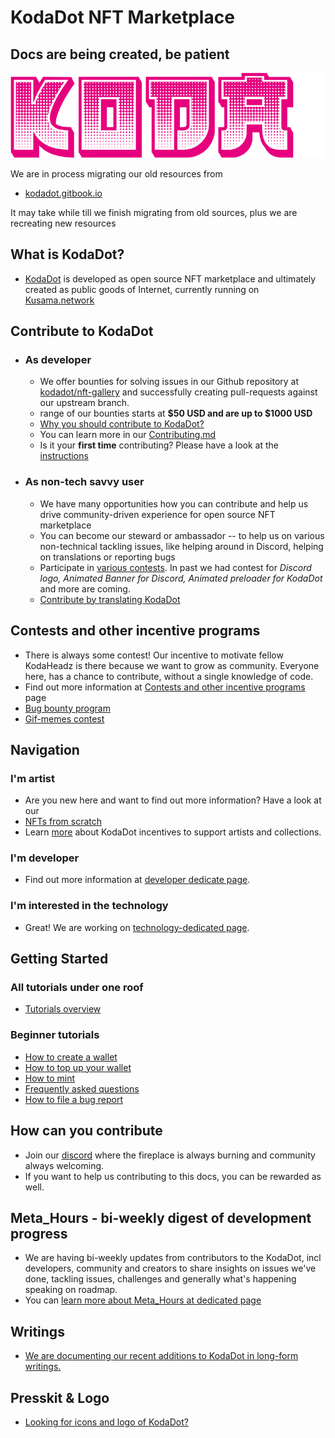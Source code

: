 # KodaDot NFT Marketplace

## Docs are being created, be patient

![KodaDot_logo_v3](./assets/KODA_v3.png)

We are in process migrating our old resources from 
- [kodadot.gitbook.io](https://kodadot.gitbook.io)

It may take while till we finish migrating from old sources, plus we are recreating new resources

## What is KodaDot?

- [KodaDot](https://kodadot.xyz) is developed as open source NFT marketplace and ultimately created as public goods of Internet, currently running on [Kusama.network](https://kusama.network)

## Contribute to KodaDot 

- ### As developer
  - We offer bounties for solving issues in our Github repository at [kodadot/nft-gallery](https://github.com/kodadot/nft-gallery/issues/) and successfully creating pull-requests against our upstream branch.
  - range of our bounties starts at **$50 USD and are up to $1000 USD**
  - [Why you should contribute to KodaDot?](developer.md)
  - You can learn more in our [Contributing.md](https://github.com/kodadot/nft-gallery/blob/main/CONTRIBUTING.md)
  - Is it your **first time** contributing? Please have a look at the [instructions](first_time.md)
 
- ### As non-tech savvy user
  - We have many opportunities how you can contribute and help us drive community-driven experience for open source NFT marketplace
  - You can become our steward or ambassador -- to help us on various non-technical tackling issues, like helping around in Discord, helping on translations or reporting bugs
  - Participate in [various contests](contests_programs.md). In past we had contest for _Discord logo, Animated Banner for Discord, Animated preloader for KodaDot_ and more are coming.
  - [Contribute by translating KodaDot](/tutorials/language-translations.md)
  
## Contests and other incentive programs
- There is always some contest! Our incentive to motivate fellow KodaHeadz is there because we want to grow as community. Everyone here, has a chance to contribute, without a single knowledge of code.
- Find out more information at [Contests and other incentive programs](contests_programs.md) page
- [Bug bounty program](contests_programs.md#bug-bounty-program)
- [Gif-memes contest](contests_programs.md#gif-meme-contest)

## Navigation

### I'm artist

- Are you new here and want to find out more information? Have a look at our 
- [NFTs from scratch](how-to-make-nft.md)
- Learn [more](get_featured.md) about KodaDot incentives to support artists and collections.

### I'm developer

- Find out more information at [developer dedicate page](developer.md).

### I'm interested in the technology

- Great! We are working on [technology-dedicated page](technology.md).

## Getting Started 

### All tutorials under one roof
- [Tutorials overview](tutorial-overview.md)

### Beginner tutorials 
- [How to create a wallet](tutorials/how_to_create_wallet.md)
- [How to top up your wallet](tutorials/how_to_top_up_wallet.md)
- [How to mint](tutorials/minting.md)
- [Frequently asked questions](FAQ.md)
- [How to file a bug report](tutorials/how-to-bug-report.md)

## How can you contribute
- Join our [discord](https://discord.gg/kodadot) where the fireplace is always burning and community always welcoming. 
- If you want to help us contributing to this docs, you can be rewarded as well.

## Meta_Hours - bi-weekly digest of development progress 
- We are having bi-weekly updates from contributors to the KodaDot, incl developers, community and creators to share insights on issues we've done, tackling issues, challenges and generally what's happening speaking on roadmap. 
- You can [learn more about Meta_Hours at dedicated page](meta_hours.md)

## Writings
- [We are documenting our recent additions to KodaDot in long-form writings.](writings.md)
 
## Presskit & Logo
- [Looking for icons and logo of KodaDot?](./presskit.md)
